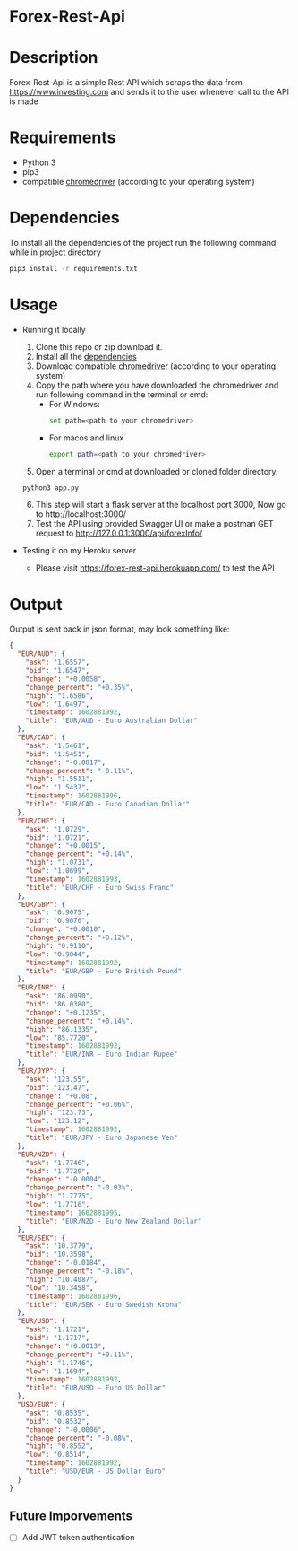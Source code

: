# Forex-Rest-Api
# Description
Forex-Rest-Api is a simple Rest API which scraps the data from https://www.investing.com and sends it to the user whenever call to the API is made

# Requirements
- Python 3
- pip3
- compatible [chromedriver](https://chromedriver.chromium.org/downloads) (according to your operating system)

# Dependencies
To install all the dependencies of the project run the following command while in project directory
```bash
pip3 install -r requirements.txt
```

# Usage
- Running it locally
    1. Clone this repo or zip download it.
    2. Install all the [dependencies](#dependencies)
    3. Download compatible [chromedriver](https://chromedriver.chromium.org/downloads) (according to your operating system)
    4. Copy the path where you have downloaded the chromedriver and run following command in the terminal or cmd:
        - For Windows:
            ```bash
            set path=<path to your chromedriver>
            ```
        - For macos and linux
             ```bash
            export path=<path to your chromedriver>
            ```
    5. Open a terminal or cmd at downloaded or cloned folder directory.
    ```bash 
    python3 app.py
    ```
    6. This step will start a flask server at the localhost port 3000, Now go to http://localhost:3000/
    7. Test the API using provided Swagger UI or make a postman GET request to http://127.0.0.1:3000/api/forexInfo/

- Testing it on my Heroku server
    - Please visit https://forex-rest-api.herokuapp.com/ to test the API
# Output
Output is sent back in json format, may look something like:
```json
{
  "EUR/AUD": {
    "ask": "1.6557",
    "bid": "1.6547",
    "change": "+0.0058",
    "change_percent": "+0.35%",
    "high": "1.6586",
    "low": "1.6497",
    "timestamp": 1602881992,
    "title": "EUR/AUD - Euro Australian Dollar"
  },
  "EUR/CAD": {
    "ask": "1.5461",
    "bid": "1.5451",
    "change": "-0.0017",
    "change_percent": "-0.11%",
    "high": "1.5511",
    "low": "1.5437",
    "timestamp": 1602881996,
    "title": "EUR/CAD - Euro Canadian Dollar"
  },
  "EUR/CHF": {
    "ask": "1.0729",
    "bid": "1.0721",
    "change": "+0.0015",
    "change_percent": "+0.14%",
    "high": "1.0731",
    "low": "1.0699",
    "timestamp": 1602881993,
    "title": "EUR/CHF - Euro Swiss Franc"
  },
  "EUR/GBP": {
    "ask": "0.9075",
    "bid": "0.9070",
    "change": "+0.0010",
    "change_percent": "+0.12%",
    "high": "0.9110",
    "low": "0.9044",
    "timestamp": 1602881992,
    "title": "EUR/GBP - Euro British Pound"
  },
  "EUR/INR": {
    "ask": "86.0990",
    "bid": "86.0380",
    "change": "+0.1235",
    "change_percent": "+0.14%",
    "high": "86.1335",
    "low": "85.7720",
    "timestamp": 1602881992,
    "title": "EUR/INR - Euro Indian Rupee"
  },
  "EUR/JYP": {
    "ask": "123.55",
    "bid": "123.47",
    "change": "+0.08",
    "change_percent": "+0.06%",
    "high": "123.73",
    "low": "123.12",
    "timestamp": 1602881992,
    "title": "EUR/JPY - Euro Japanese Yen"
  },
  "EUR/NZD": {
    "ask": "1.7746",
    "bid": "1.7729",
    "change": "-0.0004",
    "change_percent": "-0.03%",
    "high": "1.7775",
    "low": "1.7716",
    "timestamp": 1602881995,
    "title": "EUR/NZD - Euro New Zealand Dollar"
  },
  "EUR/SEK": {
    "ask": "10.3779",
    "bid": "10.3598",
    "change": "-0.0184",
    "change_percent": "-0.18%",
    "high": "10.4087",
    "low": "10.3458",
    "timestamp": 1602881996,
    "title": "EUR/SEK - Euro Swedish Krona"
  },
  "EUR/USD": {
    "ask": "1.1721",
    "bid": "1.1717",
    "change": "+0.0013",
    "change_percent": "+0.11%",
    "high": "1.1746",
    "low": "1.1694",
    "timestamp": 1602881992,
    "title": "EUR/USD - Euro US Dollar"
  },
  "USD/EUR": {
    "ask": "0.8535",
    "bid": "0.8532",
    "change": "-0.0006",
    "change_percent": "-0.08%",
    "high": "0.8552",
    "low": "0.8514",
    "timestamp": 1602881992,
    "title": "USD/EUR - US Dollar Euro"
  }
}
```
## Future Imporvements
- [ ] Add JWT token authentication
